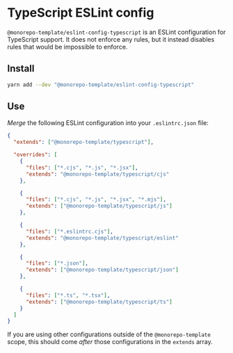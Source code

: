 # TypeScript ESLint config

`@monorepo-template/eslint-config-typescript` is an ESLint configuration for
TypeScript support. It does not enforce any rules, but it instead disables
rules that would be impossible to enforce.

## Install

```sh
yarn add --dev "@monorepo-template/eslint-config-typescript"
```

## Use

_Merge_ the following ESLint configuration into your `.eslintrc.json` file:

```json
{
  "extends": ["@monorepo-template/typescript"],

  "overrides": [
    {
      "files": ["*.cjs", "*.js", "*.jsx"],
      "extends": "@monorepo-template/typescript/cjs"
    },

    {
      "files": ["*.cjs", "*.js", "*.jsx", "*.mjs"],
      "extends": ["@monorepo-template/typescript/js"]
    },

    {
      "files": ["*.eslintrc.cjs"],
      "extends": "@monorepo-template/typescript/eslint"
    },

    {
      "files": ["*.json"],
      "extends": ["@monorepo-template/typescript/json"]
    },

    {
      "files": ["*.ts", "*.tsx"],
      "extends": ["@monorepo-template/typescript/ts"]
    }
  ]
}
```

If you are using other configurations outside of the `@monorepo-template` scope,
this should come _after_ those configurations in the `extends` array.
